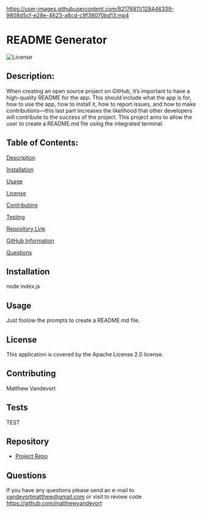 

https://user-images.githubusercontent.com/82176811/128446339-9808d5cf-e28e-4623-a8cd-c9f38070bd13.mp4

# **README Generator**

  ![License](https://img.shields.io/badge/license-Apache%202.0-blue.svg)

  ## Description:
  When creating an open source project on GitHub, it’s important to have a high-quality README for the app. This should include what the app is for, how to use the app, how to install it, how to report issues, and how to make contributions—this last part increases the likelihood that other developers will contribute to the success of the project. This project aims to allow the user to create a README.md file using the integrated terminal.

  ## Table of Contents:
  
[Description](#description)
  
[Installation](#installation)
  
[Usage](#usage)
  
[License](#license)
  
[Contributing](#contributing)
  
[Testing](#tests)
  
[Repository Link](#repo)
  
[GitHub Information](#githubUsername)
  
[Questions](##questions)
  
  ## Installation
  node index.js

  ## Usage
  Just foolow the prompts to create a README.md file.

  ## License 
  
  This application is covered by the Apache License 2.0 license.

  ## Contributing 
  Matthew Vandevort

  ## Tests
  TEST

  ## Repository
  - [Project Repo](https://github.com/matthewvandevort/Good-README-Generator)

  ## Questions
  If you have any questions please send an e-mail to vandevortmatthew@gmail.com  or visit to review code https://github.com/matthewvandevort

